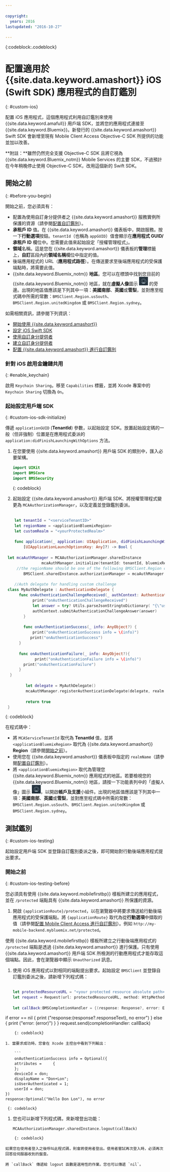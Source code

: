 ```yaml
---

copyright:
  years: 2016
lastupdated: "2016-10-27"

---
```


{:codeblock:.codeblock}


# 配置適用於 {{site.data.keyword.amashort}} iOS (Swift SDK) 應用程式的自訂鑑別
{: #custom-ios}

配置 iOS 應用程式，這個應用程式利用自訂鑑別來使用 {{site.data.keyword.amafull}} 用戶端 SDK，並將您的應用程式連接至 {{site.data.keyword.Bluemix}}。新發行的 {{site.data.keyword.amashort}} Swift SDK 會新增至現有 Mobile Client Access Objective-C SDK 所提供的功能並加以改善。

**附註：**雖然仍然完全支援 Objective-C SDK 且將它視為 {{site.data.keyword.Bluemix_notm}} Mobile Services 的主要 SDK，不過預計在今年稍晚停止使用 Objective-C SDK，改用這個新的 Swift SDK。

## 開始之前
{: #before-you-begin}

開始之前，您必須具有：

* 配置為使用自訂身分提供者之 {{site.data.keyword.amashort}} 服務實例所保護的資源（請參閱[配置自訂鑑別](https://console.stage1.ng.bluemix.net/docs/services/mobileaccess/custom-auth-config-mca.html)）。  
* **承租戶 ID** 值。在 {{site.data.keyword.amashort}} 儀表板中，開啟服務。按一下**行動選項**按鈕。`tenantId`（也稱為 `appGUID`）值會顯示在**應用程式 GUID/承租戶 ID** 欄位中。您需要此值來起始設定「授權管理程式」。
* **領域**名稱。這是您在 {{site.data.keyword.amashort}} 儀表板的**管理**標籤上，**自訂**區段內的**領域名稱**欄位中指定的值。
* 後端應用程式的 URL（**應用程式路徑**）。在傳送要求至後端應用程式的受保護端點時，將需要此值。
* {{site.data.keyword.Bluemix_notm}} **地區**。您可以在標頭中找到您目前的 {{site.data.keyword.Bluemix_notm}} 地區，就在**虛擬人像**圖示 ![「虛擬人像」圖示](images/face.jpg "「虛擬人像」圖示") 的旁邊。出現的地區值應該是下列其中一項：**美國南部**、**英國**或**雪梨**，並對應至程式碼中所需的常數：`BMSClient.Region.usSouth`、`BMSClient.Region.unitedKingdom` 或 `BMSClient.Region.sydney`。

如需相關資訊，請參閱下列資訊：
 * [開始使用 {{site.data.keyword.amashort}}](https://console.{DomainName}/docs/services/mobileaccess/index.html)
 * [設定 iOS Swift SDK](https://console.{DomainName}/docs/services/mobileaccess/getting-started-ios-swift-sdk.html)
 * [使用自訂身分提供者](https://console.{DomainName}/docs/services/mobileaccess/custom-auth.html)
 * [建立自訂身分提供者](https://console.{DomainName}/docs/services/mobileaccess/custom-auth-identity-provider.html)
 * [配置 {{site.data.keyword.amashort}} 進行自訂鑑別](https://console.{DomainName}/docs/services/mobileaccess/custom-auth-config-mca.html)

### 針對 iOS 啟用金鑰鏈共用
{: #enable_keychain}

啟用 `Keychain Sharing`。移至 `Capabilities` 標籤，並將 Xcode 專案中的 `Keychain Sharing` 切換為 `On`。


### 起始設定用戶端 SDK
{: #custom-ios-sdk-initialize}

傳遞 `applicationGUID` (**TenantId**) 參數，以起始設定 SDK。放置起始設定碼的一般（但非強制）位置是在應用程式委派的 `application:didFinishLaunchingWithOptions` 方法。

1. 在您要使用 {{site.data.keyword.amashort}} 用戶端 SDK 的類別中，匯入必要架構。

	```Swift
	import UIKit
	import BMSCore
	import BMSSecurity
	```
	{: codeblock}

1. 起始設定 {{site.data.keyword.amashort}} 用戶端 SDK、將授權管理程式變更為 `MCAAuthorizationManager`，以及定義並登錄鑑別委派。

```Swift

	let tenantId = "<serviceTenantID>"
	let regionName = <applicationBluemixRegion>
	let customRealm = "<yourProtectedRealm>"

	func application(_ application: UIApplication, didFinishLaunchingWithOptions launchOptions: 
		[UIApplicationLaunchOptionsKey: Any]?) -> Bool {

 let mcaAuthManager = MCAAuthorizationManager.sharedInstance
	    		mcaAuthManager.initialize(tenantId: tenantId, bluemixRegion: regionName)
	 //the regionName should be one of the following BMSClient.Region constants: BMSClient.Region.usSouth, BMSClient.Region.unitedKingdom, or BMSClient.Region.sydney   
		BMSClient.sharedInstance.authorizationManager = mcaAuthManager

	//Auth delegate for handling custom challenge
 class MyAuthDelegate : AuthenticationDelegate {
      func onAuthenticationChallengeReceived(_ authContext: AuthenticationContext, challenge: AnyObject){
		    print("onAuthenticationChallengeReceived")
		    let answer = try? Utils.parseJsonStringtoDictionary( "{\"userName\":\"" + "test" + "\",\"password\":\"" + "test" + "\"}")
			authContext.submitAuthenticationChallengeAnswer(answer)
		}

		func onAuthenticationSuccess(_ info: AnyObject?) {
		    print("onAuthenticationSuccess info = \(info)")
           print("onAuthenticationSuccess")
      }

      func onAuthenticationFailure(_ info: AnyObject?){
		     print("onAuthenticationFailure info = \(info)")
        print("onAuthenticationFailure")
      }
  }

	     let delegate = MyAuthDelegate()
	     mcaAuthManager.registerAuthenticationDelegate(delegate, realm: customRealm)

	     return true
 }
 ```
{: codeblock}

在程式碼中：
* 將 `MCAServiceTenantId` 取代為 **TenantId** 值，並將 `<applicationBluemixRegion>` 取代為 {{site.data.keyword.amashort}} **Region**（請參閱[開始之前](##before-you-begin)）。 
* 使用您在 {{site.data.keyword.amashort}} 儀表板中指定的 `realmName`（請參閱[配置自訂鑑別](https://console.stage1.ng.bluemix.net/docs/services/mobileaccess/custom-auth-config-mca.html)）。
* 將 `<applicationBluemixRegion>` 取代為管理您 {{site.data.keyword.Bluemix_notm}} 應用程式的地區。若要檢視您的 {{site.data.keyword.Bluemix_notm}} 地區，請按一下功能表列中的「虛擬人像」圖示 ![「虛擬人像」圖示](images/face.jpg "「虛擬人像」圖示")，以開啟**帳戶及支援**小組件。出現的地區值應該是下列其中一項：**美國南部**、**英國**或**雪梨**，並對應至程式碼中所需的常數：`BMSClient.Region.usSouth`、`BMSClient.Region.unitedKingdom` 或 `BMSClient.Region.sydney`。
   
  
## 測試鑑別
{: #custom-ios-testing}

起始設定用戶端 SDK 並登錄自訂鑑別委派之後，即可開始對行動後端應用程式提出要求。

### 開始之前
{: #custom-ios-testing-before}

 您必須具有使用 {{site.data.keyword.mobilefirstbp}} 樣板所建立的應用程式，並在 `/protected` 端點具有 {{site.data.keyword.amashort}} 所保護的資源。

1. 開啟 `{applicationRoute}/protected`，以在瀏覽器中將要求傳送給行動後端應用程式的受保護端點。將 `{applicationRoute}` 取代為從**行動選項**中擷取的值（請參閱[配置 Mobile Client Access 進行自訂鑑別](#custom-auth-ios-configmca)）。例如 `http://my-mobile-backend.mybluemix.net/protected`。

 使用 {{site.data.keyword.mobilefirstbp}} 樣板所建立之行動後端應用程式的 `/protected` 端點是透過 {{site.data.keyword.amashort}} 進行保護。只有使用 {{site.data.keyword.amashort}} 用戶端 SDK 所檢測的行動應用程式才能存取這個端點。因此，會在瀏覽器中顯示 `Unauthorized` 訊息。

1. 使用 iOS 應用程式以對相同的端點提出要求。起始設定 `BMSClient` 並登錄自訂鑑別委派之後，請新增下列程式碼：

    ```Swift

	let protectedResourceURL = "<your protected resource absolute path>"
	let request = Request(url: protectedResourceURL, method: HttpMethod.GET)

	let callBack:BMSCompletionHandler = {(response: Response?, error: Error?) in
  if error == nil {
          print ("response:\(response?.responseText), no error")
 } else {
    print ("error: \(error)")
  }
 }
	request.send(completionHandler: callBack)
 ```
     {: codeblock}

1. 當要求成功時，您會在 Xcode 主控台中看到下列輸出：

	 ```
	 onAuthenticationSuccess info = Optional({
     attributes =     {
     };
     deviceId = don;
     displayName = "Don+Lon";
     isUserAuthenticated = 1;
     userId = don;
 })
 response:Optional("Hello Don Lon"), no error
 ```
	 {: codeblock}

1. 您也可以新增下列程式碼，來新增登出功能：

	 ```
	 MCAAuthorizationManager.sharedInstance.logout(callBack)
 ``` 
	 {: codeblock}

 如果您在使用者登入之後呼叫此程式碼，則會將使用者登出。使用者嘗試再次登入時，必須再次回答從伺服器收到的盤查。

 將 `callBack` 傳遞給 logout 函數是選用性的作業。您也可以傳遞 `nil`。

